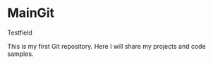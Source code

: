 # MainGit
Testfield

This is my first Git repository.
Here I will share my projects and code samples.
